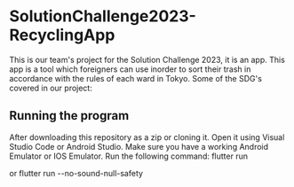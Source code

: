 # SolutionChallenge2023-RecyclingApp
This is our team's project for the Solution Challenge 2023, it is an app. This app is a tool which foreigners can use inorder to sort their trash in accordance with the rules of each ward in Tokyo. 
Some of the SDG's covered in our project:


## Running the program

After downloading this repository as a zip or cloning it. Open it using Visual Studio Code or Android Studio. Make sure you have a working Android Emulator or IOS Emulator.
Run the following command:
  flutter run

or
  flutter run --no-sound-null-safety  




